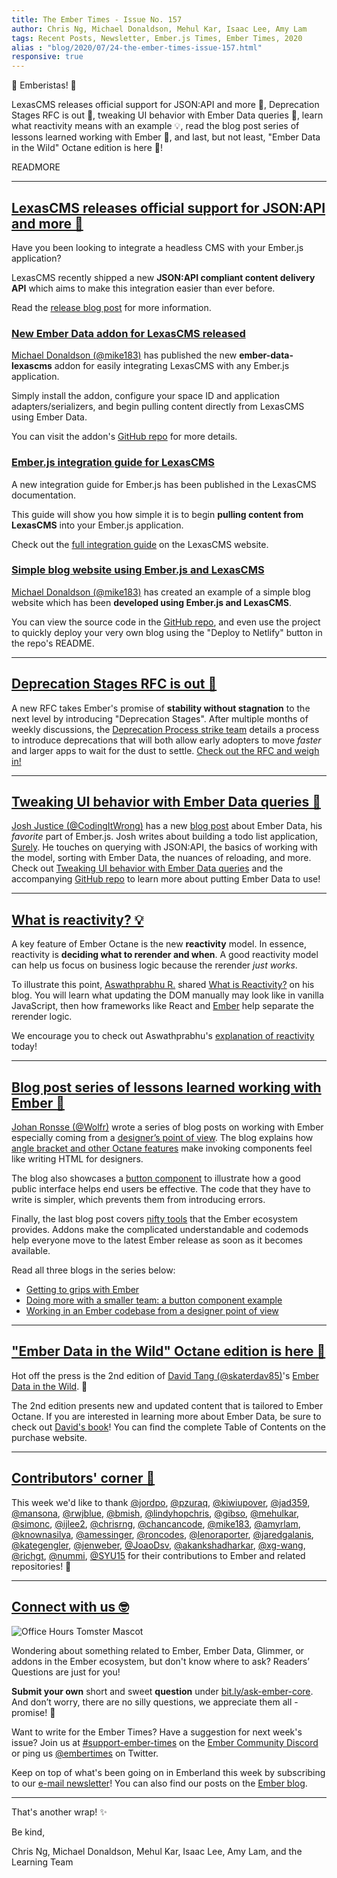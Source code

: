 ```yaml
---
title: The Ember Times - Issue No. 157
author: Chris Ng, Michael Donaldson, Mehul Kar, Isaac Lee, Amy Lam
tags: Recent Posts, Newsletter, Ember.js Times, Ember Times, 2020
alias : "blog/2020/07/24-the-ember-times-issue-157.html"
responsive: true
---
```


👋 Emberistas! 🐹

LexasCMS releases official support for JSON:API and more 🎉,
Deprecation Stages RFC is out 🚀,
tweaking UI behavior with Ember Data queries 📝,
learn what reactivity means with an example 💡,
read the blog post series of lessons learned working with Ember 📔,
and last, but not least, "Ember Data in the Wild" Octane edition is here 📣!

READMORE

---

## [LexasCMS releases official support for JSON:API and more 🎉](https://www.lexascms.com/blog/introducing-the-jsonapi-content-delivery-api/)

Have you been looking to integrate a headless CMS with your Ember.js application?

LexasCMS recently shipped a new **JSON:API compliant content delivery API** which aims to make this integration easier than ever before.

Read the [release blog post](https://www.lexascms.com/blog/introducing-the-jsonapi-content-delivery-api/) for more information.

### [New Ember Data addon for LexasCMS released](https://github.com/LexasCMS/ember-data-lexascms)

<!--alex ignore easy-->
[Michael Donaldson (@mike183)](https://www.github.com/mike183) has published the new **ember-data-lexascms** addon for easily integrating LexasCMS with any Ember.js application.

Simply install the addon, configure your space ID and application adapters/serializers, and begin pulling content directly from LexasCMS using Ember Data.

You can visit the addon's [GitHub repo](https://github.com/LexasCMS/ember-data-lexascms) for more details.

### [Ember.js integration guide for LexasCMS](https://www.lexascms.com/docs/integrations/ember-js/)

A new integration guide for Ember.js has been published in the LexasCMS documentation.

This guide will show you how simple it is to begin **pulling content from LexasCMS** into your Ember.js application.

Check out the [full integration guide](https://www.lexascms.com/docs/integrations/ember-js/) on the LexasCMS website.

### [Simple blog website using Ember.js and LexasCMS](https://github.com/LexasCMS/example-ember-blog)

[Michael Donaldson (@mike183)](https://www.github.com/mike183) has created an example of a simple blog website which has been **developed using Ember.js and LexasCMS**.

You can view the source code in the [GitHub repo](https://github.com/LexasCMS/example-ember-blog), and even use the project to quickly deploy your very own blog using the "Deploy to Netlify" button in the repo's README.

---

## [Deprecation Stages RFC is out 🚀](https://github.com/emberjs/rfcs/pull/649)

A new RFC takes Ember's promise of **stability without stagnation** to the next level
by introducing "Deprecation Stages". After multiple months of weekly discussions,
the [Deprecation Process strike team](https://discord.com/channels/480462759797063690/690649313457602651) details a process to introduce deprecations
that will both allow early adopters to move <span style="font-style: italic;">faster</span> and larger apps to wait for the
dust to settle. [Check out the RFC and weigh in!](https://github.com/emberjs/rfcs/pull/649)

---

## [Tweaking UI behavior with Ember Data queries 📝](https://codingitwrong.com/2020/06/23/ember-list.html)

[Josh Justice (@CodingItWrong)](https://github.com/codingitwrong) has a new [blog post](https://codingitwrong.com/2020/06/23/ember-list.html) about Ember Data, his <span style="font-style: italic;">favorite</span> part of Ember.js. Josh writes about building a todo list application, [Surely](https://github.com/CodingItWrong/surely-ember). He touches on querying with JSON:API, the basics of working with the model, sorting with Ember Data, the nuances of reloading, and more. Check out [Tweaking UI behavior with Ember Data queries](https://codingitwrong.com/2020/06/23/ember-list.html) and the accompanying [GitHub repo](https://github.com/CodingItWrong/surely-ember) to learn more about putting Ember Data to use! 

---

## [What is reactivity? 💡](https://dev.to/theaswathprabhu/what-is-reactivity-116f)

<!-- alex ignore just -->
A key feature of Ember Octane is the new **reactivity** model. In essence, reactivity is **deciding what to rerender and when**. A good reactivity model can help us focus on business logic because the rerender <span style="font-style: italic;">just works</span>.

To illustrate this point, [Aswathprabhu R.](https://dev.to/theaswathprabhu) shared [What is Reactivity?](https://dev.to/theaswathprabhu/what-is-reactivity-116f) on his blog. You will learn what updating the DOM manually may look like in vanilla JavaScript, then how frameworks like React and [Ember](https://guides.emberjs.com/release/in-depth-topics/autotracking-in-depth/) help separate the rerender logic.

We encourage you to check out Aswathprabhu's [explanation of reactivity](https://dev.to/theaswathprabhu/what-is-reactivity-116f) today!

---

## [Blog post series of lessons learned working with Ember 📔](https://mono.company/frontend/getting-to-grips-with-ember/)

[Johan Ronsse (@Wolfr)](https://github.com/Wolfr) wrote a series of blog posts on working with Ember especially coming from a [designer’s point of view](https://mono.company/frontend/working-within-ember-designer-point-of-view/). The blog explains how [angle bracket and other Octane features](https://mono.company/frontend/getting-to-grips-with-ember/) make invoking components feel like writing HTML for designers.

The blog also showcases a [button component](https://mono.company/frontend/doing-more-with-a-smaller-team-an-ember-octane-example/) to illustrate how a good public interface helps end users be effective. The code that they have to write is simpler, which prevents them from introducing errors.

Finally, the last blog post covers [nifty tools](https://mono.company/frontend/working-within-ember-designer-point-of-view/) that the Ember ecosystem provides. Addons make the complicated understandable and codemods help everyone move to the latest Ember release as soon as it becomes available.

Read all three blogs in the series below:

- [Getting to grips with Ember](https://mono.company/frontend/getting-to-grips-with-ember/)
- [Doing more with a smaller team: a button component example](https://mono.company/frontend/doing-more-with-a-smaller-team-an-ember-octane-example/)
- [Working in an Ember codebase from a designer point of view](https://mono.company/frontend/working-within-ember-designer-point-of-view/)

---

## ["Ember Data in the Wild" Octane edition is here 📣](https://twitter.com/iamdtang/status/1286705740019716097)

<!-- alex ignore tang -->
Hot off the press is the 2nd edition of [David Tang (@skaterdav85)](https://github.com/skaterdav85)'s [Ember Data in the Wild](https://leanpub.com/emberdatainthewild/c/octane-edition). 🎊

The 2nd edition presents new and updated content that is tailored to Ember Octane. If you are interested in learning more about Ember Data, be sure to check out [David's book](https://leanpub.com/emberdatainthewild/c/octane-edition)! You can find the complete Table of Contents on the purchase website.

---

## [Contributors' corner 👏](https://guides.emberjs.com/release/contributing/repositories/)

<p>This week we'd like to thank <a href="https://github.com/jordpo" target="gh-user">@jordpo</a>, <a href="https://github.com/pzuraq" target="gh-user">@pzuraq</a>, <a href="https://github.com/kiwiupover" target="gh-user">@kiwiupover</a>, <a href="https://github.com/jad359" target="gh-user">@jad359</a>, <a href="https://github.com/mansona" target="gh-user">@mansona</a>, <a href="https://github.com/rwjblue" target="gh-user">@rwjblue</a>, <a href="https://github.com/bmish" target="gh-user">@bmish</a>, <a href="https://github.com/lindyhopchris" target="gh-user">@lindyhopchris</a>, <a href="https://github.com/gibso" target="gh-user">@gibso</a>, <a href="https://github.com/mehulkar" target="gh-user">@mehulkar</a>, <a href="https://github.com/simonc" target="gh-user">@simonc</a>, <a href="https://github.com/ijlee2" target="gh-user">@ijlee2</a>, <a href="https://github.com/chrisrng" target="gh-user">@chrisrng</a>, <a href="https://github.com/chancancode" target="gh-user">@chancancode</a>, <a href="https://github.com/mike183" target="gh-user">@mike183</a>, <a href="https://github.com/amyrlam" target="gh-user">@amyrlam</a>, <a href="https://github.com/knownasilya" target="gh-user">@knownasilya</a>, <a href="https://github.com/amessinger" target="gh-user">@amessinger</a>, <a href="https://github.com/roncodes" target="gh-user">@roncodes</a>, <a href="https://github.com/lenoraporter" target="gh-user">@lenoraporter</a>, <a href="https://github.com/jaredgalanis" target="gh-user">@jaredgalanis</a>, <a href="https://github.com/kategengler" target="gh-user">@kategengler</a>, <a href="https://github.com/jenweber" target="gh-user">@jenweber</a>, <a href="https://github.com/JoaoDsv" target="gh-user">@JoaoDsv</a>, <a href="https://github.com/akankshadharkar" target="gh-user">@akankshadharkar</a>, <a href="https://github.com/xg-wang" target="gh-user">@xg-wang</a>, <a href="https://github.com/richgt" target="gh-user">@richgt</a>, <a href="https://github.com/nummi" target="gh-user">@nummi</a>, <a href="https://github.com/SYU15" target="gh-user">@SYU15</a> for their contributions to Ember and related repositories! 💖</p>

---

## [Connect with us 🤓](https://docs.google.com/forms/d/e/1FAIpQLScqu7Lw_9cIkRtAiXKitgkAo4xX_pV1pdCfMJgIr6Py1V-9Og/viewform)

<div class="blog-row">
  <img class="float-right small transparent padded" alt="Office Hours Tomster Mascot" title="Readers' Questions" src="/images/tomsters/officehours.png" />

  <p>Wondering about something related to Ember, Ember Data, Glimmer, or addons in the Ember ecosystem, but don't know where to ask? Readers’ Questions are just for you!</p>

  <p><strong>Submit your own</strong> short and sweet <strong>question</strong> under <a href="https://bit.ly/ask-ember-core" target="rq">bit.ly/ask-ember-core</a>. And don’t worry, there are no silly questions, we appreciate them all - promise! 🤞</p>

  <p>Want to write for the Ember Times? Have a suggestion for next week's issue? Join us at <a href="https://discordapp.com/channels/480462759797063690/485450546887786506">#support-ember-times</a> on the <a href="https://discordapp.com/invite/zT3asNS">Ember Community Discord</a> or ping us <a href="https://twitter.com/embertimes">@embertimes</a> on Twitter.</p>

  <p>Keep on top of what's been going on in Emberland this week by subscribing to our <a href="https://the-emberjs-times.ongoodbits.com/">e-mail newsletter</a>! You can also find our posts on the <a href="https://emberjs.com/blog/tags/newsletter.html">Ember blog</a>.</p>
</div>

---

That's another wrap! ✨

Be kind,

Chris Ng, Michael Donaldson, Mehul Kar, Isaac Lee, Amy Lam, and the Learning Team
